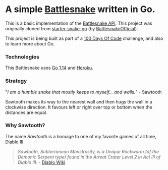 # A simple [Battlesnake](http://play.battlesnake.com) written in Go.

This is a basic implementation of the [Battlesnake API](https://docs.battlesnake.com/snake-api). This project was originally cloned from [starter-snake-go](https://github.com/BattlesnakeOfficial/starter-snake-go) (by [BattlesnakeOfficial](https://github.com/BattlesnakeOfficial)).

This project is being built as part of a [100 Days Of Code](https://github.com/devillexio/100-days-of-code/blob/master/log.md) challenge, and also to learn more about Go.

### Technologies

This Battlesnake uses [Go 1.14](https://golang.org/) and [Heroku](https://heroku.com).

### Strategy

"_I am a humble snake that mostly keeps to myself... and walls._" - Sawtooth

Sawtooth makes its way to the nearest wall and then hugs the wall in a clockwise direction. It favours left or right over top or bottom when the distances are equal.

### Why Sawtooth?

The name _Sawtooth_ is a homage to one of my favorite games of all time, Diablo III.

> _Sawtooth, Subterranean Monstrosity, is a Unique Rockworm (of the Demonic Serpent type) found in the Arreat Crater Level 2 in Act III of Diablo III._ - [Diablo Wiki](https://diablo.fandom.com/wiki/Sawtooth)
